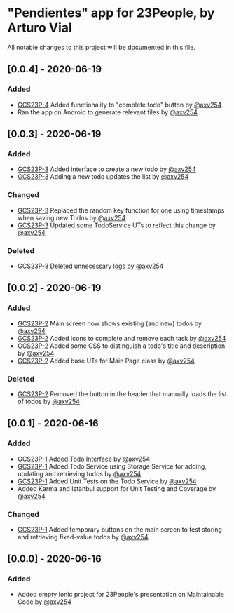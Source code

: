 # "Pendientes" app for 23People, by Arturo Vial #

All notable changes to this project will be documented in this file.

## [0.0.4] - 2020-06-19

### Added

- [GCS23P-4](https://jira.equifax.com/browse/GCS23P-4) Added functionality to "complete todo" button by [@axv254](https://bitbucket.equifax.com/users/axv254)
- Ran the app on Android to generate relevant files by [@axv254](https://bitbucket.equifax.com/users/axv254)

## [0.0.3] - 2020-06-19

### Added

- [GCS23P-3](https://jira.equifax.com/browse/GCS23P-3) Added interface to create a new todo by [@axv254](https://bitbucket.equifax.com/users/axv254)
- [GCS23P-3](https://jira.equifax.com/browse/GCS23P-3) Adding a new todo updates the list by [@axv254](https://bitbucket.equifax.com/users/axv254)

### Changed

- [GCS23P-3](https://jira.equifax.com/browse/GCS23P-3) Replaced the random key function for one using timestamps when saving new Todos by [@axv254](https://bitbucket.equifax.com/users/axv254)
- [GCS23P-3](https://jira.equifax.com/browse/GCS23P-3) Updated some TodoService UTs to reflect this change by [@axv254](https://bitbucket.equifax.com/users/axv254)

### Deleted
- [GCS23P-3](https://jira.equifax.com/browse/GCS23P-3) Deleted unnecessary logs by [@axv254](https://bitbucket.equifax.com/users/axv254)

## [0.0.2] - 2020-06-19

### Added

- [GCS23P-2](https://jira.equifax.com/browse/GCS23P-2) Main screen now shows existing (and new) todos by [@axv254](https://bitbucket.equifax.com/users/axv254)
- [GCS23P-2](https://jira.equifax.com/browse/GCS23P-2) Added icons to complete and remove each task by [@axv254](https://bitbucket.equifax.com/users/axv254)
- [GCS23P-2](https://jira.equifax.com/browse/GCS23P-2) Added some CSS to distinguish a todo's title and description by [@axv254](https://bitbucket.equifax.com/users/axv254)
- [GCS23P-2](https://jira.equifax.com/browse/GCS23P-2) Added base UTs for Main Page class by [@axv254](https://bitbucket.equifax.com/users/axv254)

### Deleted

- [GCS23P-2](https://jira.equifax.com/browse/GCS23P-2) Removed the button in the header that manually loads the list of todos by [@axv254](https://bitbucket.equifax.com/users/axv254)

## [0.0.1] - 2020-06-16

### Added

- [GCS23P-1](https://jira.equifax.com/browse/GCS23P-1) Added Todo Interface by [@axv254](https://bitbucket.equifax.com/users/axv254)
- [GCS23P-1](https://jira.equifax.com/browse/GCS23P-1) Added Todo Service using Storage Service for adding, updating and retrieving todos by [@axv254](https://bitbucket.equifax.com/users/axv254)
- [GCS23P-1](https://jira.equifax.com/browse/GCS23P-1) Added Unit Tests on the Todo Service by [@axv254](https://bitbucket.equifax.com/users/axv254)
- Added Karma and Istanbul support for Unit Testing and Coverage by [@axv254](https://bitbucket.equifax.com/users/axv254)

### Changed

- [GCS23P-1](https://jira.equifax.com/browse/GCS23P-1) Added temporary buttons on the main screen to test storing and retrieving fixed-value todos by [@axv254](https://bitbucket.equifax.com/users/axv254)

## [0.0.0] - 2020-06-16

### Added

- Added empty Ionic project for 23People's presentation on Maintainable Code by [@axv254](https://bitbucket.equifax.com/users/axv254)
